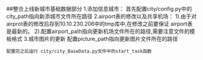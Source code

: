 ##整合上线新城市基础数据部分
    1.添加信息城市：
        首先配置city/config.py中的city_path指向新添城市文件所在路径
    2.airport表的修改以及共享机场：
        1).由于对airprot表的修改后存到10.10.230.206中的tmp库中,在修改之前要保证
        airport表是最新的。
        2).配置airport_path指向更新机场文件所在的路径,需要注意文件的模板格式
    3.城市图片的更新
        配置picture_path指向更新图片文件所在的路径
    
    配置完之后运行 city/city_BaseData.py文件中的start_task函数
        
